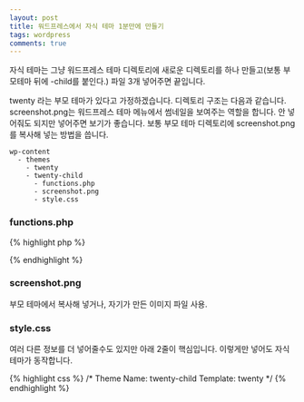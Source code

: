 ```yaml
---
layout: post
title: 워드프레스에서 자식 테마 1분만에 만들기
tags: wordpress
comments: true
---
```


자식 테마는 그냥 워드프레스 테마 디렉토리에 새로운 디렉토리를 하나 만들고(보통 부모테마 뒤에 -child를 붙인다.) 파일 3개 넣어주면 끝입니다.   
    
twenty 라는 부모 테마가 있다고 가정하겠습니다. 디렉토리 구조는 다음과 같습니다.    
screenshot.png는 워드프레스 테마 메뉴에서 썸네일을 보여주는 역할을 합니다. 안 넣어줘도 되지만 넣어주면 보기가 좋습니다. 보통 부모 테마 디렉토리에 screenshot.png를 복사해 넣는 방법을 씁니다.   
    
```
wp-content
  - themes
    - twenty
    - twenty-child
      - functions.php
      - screenshot.png
      - style.css
```
    
### functions.php
{% highlight php %}
<?php
  function theme_enqueue_styles() {
    wp_enqueue_style( 'parent-style', get_template_directory_uri() . '/style.css' );
    wp_enqueue_style( 'child-style', get_stylesheet_directory_uri() . '/style.css', array( 'parent-style' ) );
  }
  add_action( 'wp_enqueue_scripts', 'theme_enqueue_styles' );
?>
{% endhighlight %}
    
### screenshot.png
부모 테마에서 복사해 넣거나, 자기가 만든 이미지 파일 사용.

### style.css
여러 다른 정보를 더 넣어줄수도 있지만 아래 2줄이 핵심입니다. 이렇게만 넣어도 자식 테마가 동작합니다.    
    
{% highlight css %}
/*
  Theme Name: twenty-child
  Template: twenty
*/
{% endhighlight %}
   
